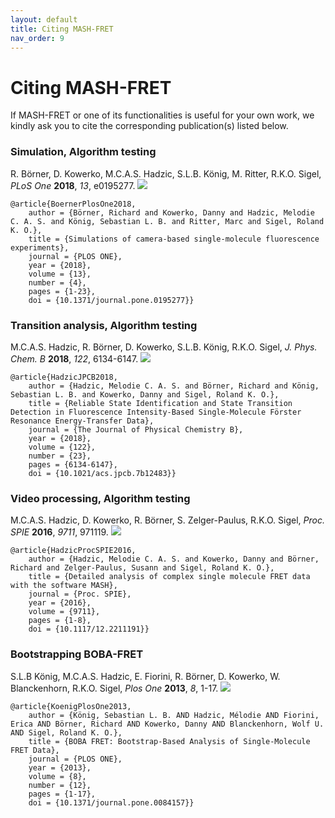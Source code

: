 ```yaml
---
layout: default
title: Citing MASH-FRET
nav_order: 9
---
```


# Citing MASH-FRET

If MASH-FRET or one of its functionalities is useful for your own work, we kindly ask you to cite the corresponding publication(s) listed below.


### Simulation, Algorithm testing

R. Börner, D. Kowerko, M.C.A.S. Hadzic, S.L.B. König, M. Ritter, R.K.O. Sigel, *PLoS One* **2018**, *13*, e0195277. [![](https://img.shields.io/badge/DOI-10.1371/journal.pone.0195277-blue.svg)](https://doi.org/10.1371/journal.pone.0195277)

```
@article{BoernerPlosOne2018,
    author = {Börner, Richard and Kowerko, Danny and Hadzic, Melodie C. A. S. and König, Sebastian L. B. and Ritter, Marc and Sigel, Roland K. O.},
    title = {Simulations of camera-based single-molecule fluorescence experiments},
    journal = {PLOS ONE},
    year = {2018},
    volume = {13},
    number = {4},
    pages = {1-23},
    doi = {10.1371/journal.pone.0195277}}
```


### Transition analysis, Algorithm testing

M.C.A.S. Hadzic, R. Börner, D. Kowerko, S.L.B. König, R.K.O. Sigel, *J. Phys. Chem. B* **2018**, *122*, 6134-6147. [![](https://img.shields.io/badge/DOI-10.1021/acs.jpcb.7b12483-blue.svg)](https://doi.org/10.1021/acs.jpcb.7b12483)

```
@article{HadzicJPCB2018,
    author = {Hadzic, Melodie C. A. S. and Börner, Richard and König, Sebastian L. B. and Kowerko, Danny and Sigel, Roland K. O.},
    title = {Reliable State Identification and State Transition Detection in Fluorescence Intensity-Based Single-Molecule Förster Resonance Energy-Transfer Data},
    journal = {The Journal of Physical Chemistry B},
    year = {2018},
    volume = {122},
    number = {23},
    pages = {6134-6147},
    doi = {10.1021/acs.jpcb.7b12483}}
```

### Video processing, Algorithm testing

M.C.A.S. Hadzic, D. Kowerko, R. Börner, S. Zelger-Paulus, R.K.O. Sigel, *Proc. SPIE* **2016**, *9711*, 971119. [![](https://img.shields.io/badge/DOI-10.1117/12.2211191-blue.svg)](https://doi.org/10.1117/12.2211191)

```
@article{HadzicProcSPIE2016,
    author = {Hadzic, Melodie C. A. S. and Kowerko, Danny and Börner, Richard and Zelger-Paulus, Susann and Sigel, Roland K. O.},
    title = {Detailed analysis of complex single molecule FRET data with the software MASH},
    journal = {Proc. SPIE},
    year = {2016},
    volume = {9711},
    pages = {1-8},
    doi = {10.1117/12.2211191}}
```


### Bootstrapping BOBA-FRET

S.L.B König, M.C.A.S. Hadzic, E. Fiorini, R. Börner, D. Kowerko, W. Blanckenhorn, R.K.O. Sigel, *Plos One* **2013**, *8*, 1-17. [![](https://img.shields.io/badge/DOI-10.1371/journal.pone.0084157-blue.svg)](https://doi.org/10.1371/journal.pone.0084157)

```
@article{KoenigPlosOne2013,
    author = {König, Sebastian L. B. AND Hadzic, Mélodie AND Fiorini, Erica AND Börner, Richard AND Kowerko, Danny AND Blanckenhorn, Wolf U. AND Sigel, Roland K. O.},
    title = {BOBA FRET: Bootstrap-Based Analysis of Single-Molecule FRET Data},
    journal = {PLOS ONE},
    year = {2013},
    volume = {8},
    number = {12},
    pages = {1-17},
    doi = {10.1371/journal.pone.0084157}}
```
